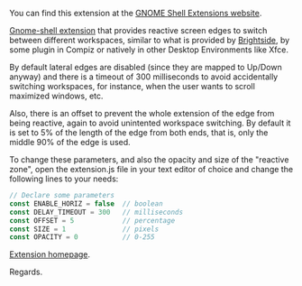 You can find this extension at the [GNOME Shell Extensions website](https://extensions.gnome.org/extension/275/edge-flipping/).

[Gnome-shell extension](https://live.gnome.org/GnomeShell/Extensions) that provides reactive screen edges to switch between different workspaces, similar to what is provided by [Brightside](http://catmur.co.uk/brightside/), by some plugin in Compiz or natively in other Desktop Environments like Xfce.

By default lateral edges are disabled (since they are mapped to Up/Down anyway) and there is a timeout of 300 milliseconds to avoid accidentally switching workspaces, for instance, when the user wants to scroll maximized windows, etc.

Also, there is an offset to prevent the whole extension of the edge from being reactive, again to avoid unintented workspace switching. By default it is set to 5% of the length of the edge from both ends, that is, only the middle 90% of the edge is used.

To change these parameters, and also the opacity and size of the "reactive zone", open the extension.js file in your text editor of choice and change the following lines to your needs:

```javascript
// Declare some parameters
const ENABLE_HORIZ = false  // boolean
const DELAY_TIMEOUT = 300   // milliseconds
const OFFSET = 5            // percentage
const SIZE = 1              // pixels
const OPACITY = 0           // 0-255
```
[Extension homepage](http://aguslr.github.com/gnome-shell-edge-flipping/).

Regards.
